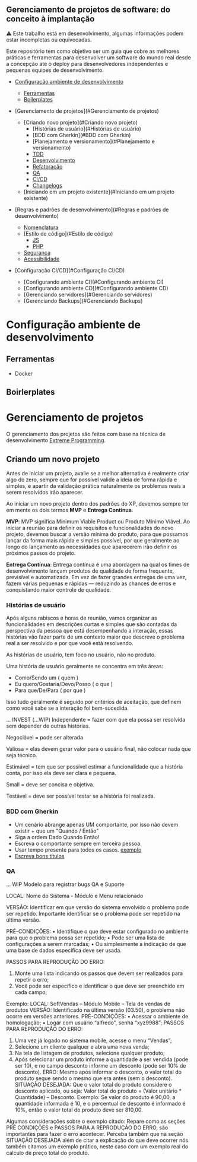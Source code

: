 ## Gerenciamento de projetos de software: do conceito à implantação

⚠️ Este trabalho está em desenvolvimento, algumas informações podem estar incompletas ou equivocadas.

Este repositório tem como objetivo ser um guia que cobre as melhores práticas e ferramentas para desenvolver um software do mundo real desde a concepção até o deploy para desenvolvedores independentes e pequenas equipes de desenvolvimento.

 
- [Configuração ambiente de desenvolvimento](#Configuração-ambiente-de-desenvolvimento)  
  - [Ferramentas](#Ferramentas)
  - [Boilerplates](#Boilerplates)
- [Gerenciamento de projetos](#Gerenciamento de projetos)
  - [Criando novo projeto](#Criando novo projeto)
    - [Histórias de usuário](#Histórias de usuário)
    - [BDD com Gherkin](#BDD com Gherkin)
    - [Planejamento e versionamento](#Planejamento e versionamento)
    - [TDD](#TDD)
    - [Desenvolvimento](#Desenvolvimento)
    - [Refatoração](#Refatoração)
    - [QA](#QA)
    - [CI/CD](#CI/CD)
    - [Changelogs](#Changelogs)
  - [Iniciando em um projeto existente](#Iniciando em um projeto existente)
- [Regras e padrões de desenvolvimento](#Regras e padrões de desenvolvimento)
  - [Nomenclatura](#Nomenclatura)
  - [Estilo de código](#Estilo de código)
    - [JS](#JS)
    - [PHP](#PHP) 
  - [Segurança](#Segurança)
  - [Acessibilidade](#Acessibilidade)
  
   
- [Configuração CI/CD](#Configuração CI/CD)  
  - [Configurando ambiente CI](#Configurando ambiente CI)
  - [Configurando ambiente CD](#Configurando ambiente CD)
  - [Gerenciando servidores](#Gerenciando servidores)
  - [Gerenciando Backups](#Gerenciando Backups)



# Configuração ambiente de desenvolvimento
## Ferramentas
- Docker
## Boirlerplates
# Gerenciamento de projetos
O gerenciamento dos projetos são feitos com base na técnica de desenvolvimento [Extreme Programming](http://www.extremeprogramming.org/).
## Criando um novo projeto
Antes de iniciar um projeto, avalie se a melhor alternativa é realmente criar algo do zero, sempre que for possível valide a ideia de forma rápida e simples, e apartir da validação prática naturalmente os problemas reais a serem resolvidos irão aparecer.

Ao iniciar um novo projeto dentro dos padrões do XP, devemos sempre ter em mente os dois termos **MVP** e **Entrega Contínua**.

**MVP**: MVP significa Minimum Viable Product ou Produto Mínimo Viável. Ao iniciar a reunião para definir os requisitos e funcionalidades do novo projeto, devemos buscar a versão mínima do produto, para que possamos lançar da forma mais rápida e simples possível, por que geralmente ao longo do lançamento as necessidades que aparecerem irão definir os próximos passos do projeto.

**Entrega Contínua**: Entrega contínua é uma abordagem na qual os times de desenvolvimento lançam produtos de qualidade de forma frequente, previsível e automatizada. Em vez de fazer grandes entregas de uma vez, fazem várias pequenas e rápidas — reduzindo as chances de erros e conquistando maior controle de qualidade.

### Histórias de usuário
Após alguns rabiscos e horas de reunião, vamos organizar as funcionalidades em descrições curtas e simples que são contadas da perspectiva da pessoa que está desempenhando a interação, essas histórias vão fazer parte de um contexto maior que descreve o problema real a ser resolvido e por que você está resolvendo.

As histórias de usuário, tem foco no usuário, não no produto.

Uma história de usuário geralmente se concentra em três áreas:

- Como/Sendo um ( quem )
- Eu quero/Gostaria/Devo/Posso ( o que )
- Para que/De/Para ( por que )

Isso tudo geralmente é seguido por critérios de aceitação, que definem como você sabe se a interação foi bem-sucedida.

... INVEST (...WIP)
Independente = fazer com que ela possa ser resolvida sem depender de outras histórias.

Negociável = pode ser alterada

Valiosa = elas devem gerar valor para o usuário final, não colocar nada que seja técnico.

Estimável = tem que ser possível estimar a funcionalidade que a história conta, por isso ela deve ser clara e pequena.

Small = deve ser concisa e objetiva.

Testável = deve ser possível testar se a história foi realizada.


### BDD com Gherkin
- Um cenário abrange apenas UM comportante, por isso não devem existir + que um "Quando / Então"
- Siga a ordem Dado Quando Então!
- Escreva o comportante sempre em terceira pessoa.
- Usar tempo presente para todos os casos. [exemplo](https://automationpanda.com/2017/01/30/bdd-101-writing-good-gherkin/)
- [Escreva bons títulos](https://automationpanda.com/2018/01/31/good-gherkin-scenario-titles/)

### QA

... WIP
Modelo para registrar bugs QA e Suporte

LOCAL:
Nome do Sistema - Módulo e Menu relacionado

VERSÃO:
Identificar em que versão do sistema envolvido o problema pode ser
repetido. Importante identificar se o problema pode ser repetido na
última versão.

PRÉ-CONDIÇÕES:
• Identifique o que deve estar configurado no ambiente para
que o problema possa ser repetido;
• Pode ser uma lista de configurações a serem marcadas;
• Ou simplesmente a indicação de que uma base de dados específica deve ser usada.

PASSOS PARA REPRODUÇÃO DO ERRO:
1) Monte uma lista indicando os passos que devem ser realizados
para repetir o erro;
2) Você pode ser específico e identificar o que deve ser preenchido
em cada campo;

Exemplo:
LOCAL:
SoftVendas – Módulo Mobile – Tela de vendas de produtos
VERSÃO:
Identificado na última versão (03.50), o problema não ocorre em
versões anteriores.
PRÉ-CONDIÇÕES:
• Acessar o ambiente de homologação;
• Logar com usuário “alfredo”, senha “xyz9988”;
PASSOS PARA REPRODUÇÃO DO ERRO:
1) Uma vez já logado no sistema mobile, acesse o menu “Vendas”;
2) Selecione um cliente qualquer e abra uma nova venda;
3) Na tela de listagem de produtos, selecione qualquer produto;
4) Após selecionar um produto informe a quantidade a ser vendida
(pode ser 10), e no campo desconto informe um desconto (pode ser
10% de desconto).
ERRO:
Mesmo após informar o desconto, o valor total do produto segue
sendo o mesmo que era antes (sem o desconto).
SITUAÇÃO DESEJADA:
Que o valor total do produto considere o desconto aplicado, ou seja:
Valor total do produto = (Valor unitário * Quantidade) – Desconto.
Exemplo: Se valor do produto é 90,00, a quantidade informada é
10, e o percentual de desconto é informado é 10%, então o valor total do produto deve ser 810,00.

Algumas considerações sobre o exemplo citado:
Repare como as seções PRÉ CONDIÇÕES e PASSOS PARA A REPRODUÇÃO DO ERRO, são importantes para fazer o erro acontecer.
Perceba também que na seção SITUAÇÃO DESEJADA além de citar
a explicação do que deve ocorrer nós também citamos um exemplo
prático, neste caso com um exemplo real do cálculo de preço total
do produto.

